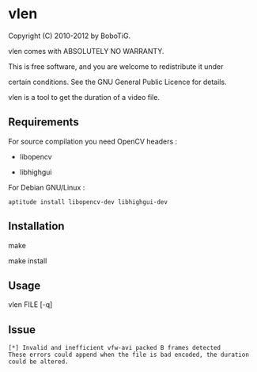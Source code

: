 
vlen
====

Copyright (C) 2010-2012 by BoboTiG.
 
vlen comes with ABSOLUTELY NO WARRANTY.

This is free software, and you are welcome to redistribute it under 

certain conditions. See the GNU General Public Licence for details.


vlen is a tool to get the duration of a video file.


Requirements
------------

For source compilation you need OpenCV headers :

* libopencv

* libhighgui

For Debian GNU/Linux :

	aptitude install libopencv-dev libhighgui-dev


Installation
------------

make

make install


Usage
-----

vlen FILE [-q]


Issue
-----

	[*] Invalid and inefficient vfw-avi packed B frames detected
	These errors could append when the file is bad encoded, the duration
	could be altered.
